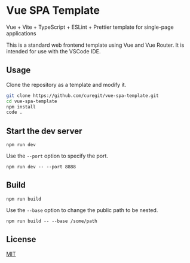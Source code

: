 # Vue SPA Template

Vue + Vite + TypeScript + ESLint + Prettier template for single-page applications

This is a standard web frontend template using Vue and Vue Router.
It is intended for use with the VSCode IDE.

## Usage

Clone the repository as a template and modify it.

```sh
git clone https://github.com/curegit/vue-spa-template.git
cd vue-spa-template
npm install
code .
```

## Start the dev server

```
npm run dev
```

Use the `--port` option to specify the port.

```
npm run dev -- --port 8888
```

## Build

```
npm run build
```

Use the `--base` option to change the public path to be nested.

```
npm run build -- --base /some/path
```

## License

[MIT](LICENSE)
